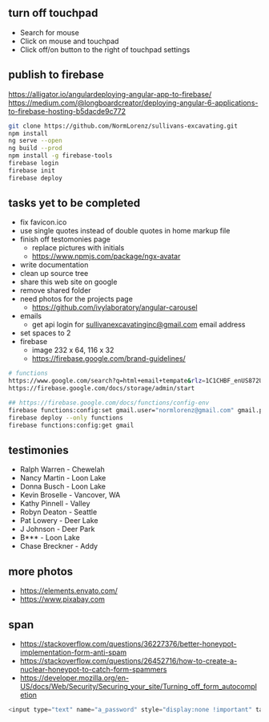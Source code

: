 ## turn off touchpad
* Search for mouse
* Click on mouse and touchpad
* Click off/on button to the right of touchpad settings

## publish to firebase
https://alligator.io/angulardeploying-angular-app-to-firebase/
https://medium.com/@longboardcreator/deploying-angular-6-applications-to-firebase-hosting-b5dacde9c772

```bash
git clone https://github.com/NormLorenz/sullivans-excavating.git
npm install
ng serve --open
ng build --prod
npm install -g firebase-tools
firebase login
firebase init
firebase deploy
```

## tasks yet to be completed
* fix favicon.ico
* use single quotes instead of double quotes in home markup file
* finish off testomonies page
  * replace pictures with initials
  * https://www.npmjs.com/package/ngx-avatar
* write documentation
* clean up source tree
* share this web site on google
* remove shared folder
* need photos for the projects page
  * https://github.com/ivylaboratory/angular-carousel
* emails
  * get api login for sullivanexcavatinginc@gmail.com email address
* set spaces to 2
* firebase
  * image 232 x 64, 116 x 32
  * https://firebase.google.com/brand-guidelines/

```bash
# functions
https://www.google.com/search?q=html+email+tempate&rlz=1C1CHBF_enUS872US872&oq=html+email+tempate&aqs=chrome..69i57j0i10i457j0i10l6.15417j0j7&sourceid=chrome&ie=UTF-8
https://firebase.google.com/docs/storage/admin/start

## https://firebase.google.com/docs/functions/config-env
firebase functions:config:set gmail.user="normlorenz@gmail.com" gmail.pass=""
firebase deploy --only functions
firebase functions:config:get gmail
```

## testimonies
* Ralph Warren - Chewelah
* Nancy Martin - Loon Lake
* Donna Busch - Loon Lake
* Kevin Broselle - Vancover, WA
* Kathy Pinnell - Valley
* Robyn Deaton - Seattle
* Pat Lowery - Deer Lake
* J Johnson - Deer Park
* B*** - Loon Lake
* Chase Breckner - Addy

## more photos
* https://elements.envato.com/
* https://www.pixabay.com

## span
* https://stackoverflow.com/questions/36227376/better-honeypot-implementation-form-anti-spam
* https://stackoverflow.com/questions/26452716/how-to-create-a-nuclear-honeypot-to-catch-form-spammers
* https://developer.mozilla.org/en-US/docs/Web/Security/Securing_your_site/Turning_off_form_autocompletion


```javascript
<input type="text" name="a_password" style="display:none !important" tabindex="-1" autocomplete="off">
```
